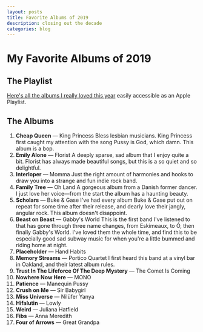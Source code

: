 ```yaml
---
layout: posts
title: Favorite Albums of 2019
description: closing out the decade
categories: blog
---
```



# My Favorite Albums of 2019

## The Playlist

[Here's all the albums I really loved this year](https://music.apple.com/us/playlist/favorites-of-2019/pl.u-vp3jjIrk0xN) easily accessible as an Apple Playlist.

## The Albums

1) **Cheap Queen** — King Princess
  Bless lesbian musicians. King Princess first caught my attention with the song Pussy is God, which damn. This album is a bop.
2) **Emily Alone** — Florist
  A deeply sparse, sad album that I enjoy quite a bit. Florist has always made beautiful songs, but this is a so quiet and so delightful.
3) **Interloper** — Momma
  Just the right amount of harmonies and hooks to draw you into a strange and fun indie rock band.
4) **Family Tree** — Oh Land
  A gorgeous album from a Danish former dancer. I just love her voice—from the start the album has a haunting beauty.
5) **Scholars** — Buke & Gase
  I've had every album Buke & Gase put out on repeat for some time after their release, and dearly love their jangly, angular rock. This album doesn't disappoint.
6) **Beast on Beast** — Gabby's World
  This is the first band I've listened to that has gone through three name changes, from Eskimeaux, to Ó, then finally Gabby's World. I've loved them the whole time, and find this to be especially good sad subway music for when you're a little bummed and riding home at night.
7) **Placeholder** — Hand Habits
8) **Memory Streams** — Portico Quartet
  I first heard this band at a vinyl bar in Oakland, and their latest album rules.
9) **Trust In The Lifeforce Of The Deep Mystery** — The Comet Is Coming
10) **Nowhere Now Here** — MONO
11) **Patience** — Manequin Pussy
12) **Crush on Me** — Sir Babygirl
13) **Miss Universe** — Nilüfer Yanya
14) **Hifalutin** — Lowly
15) **Weird** — Juliana Hatfield
16) **Fibs** — Anna Meredith
17) **Four of Arrows** — Great Grandpa
